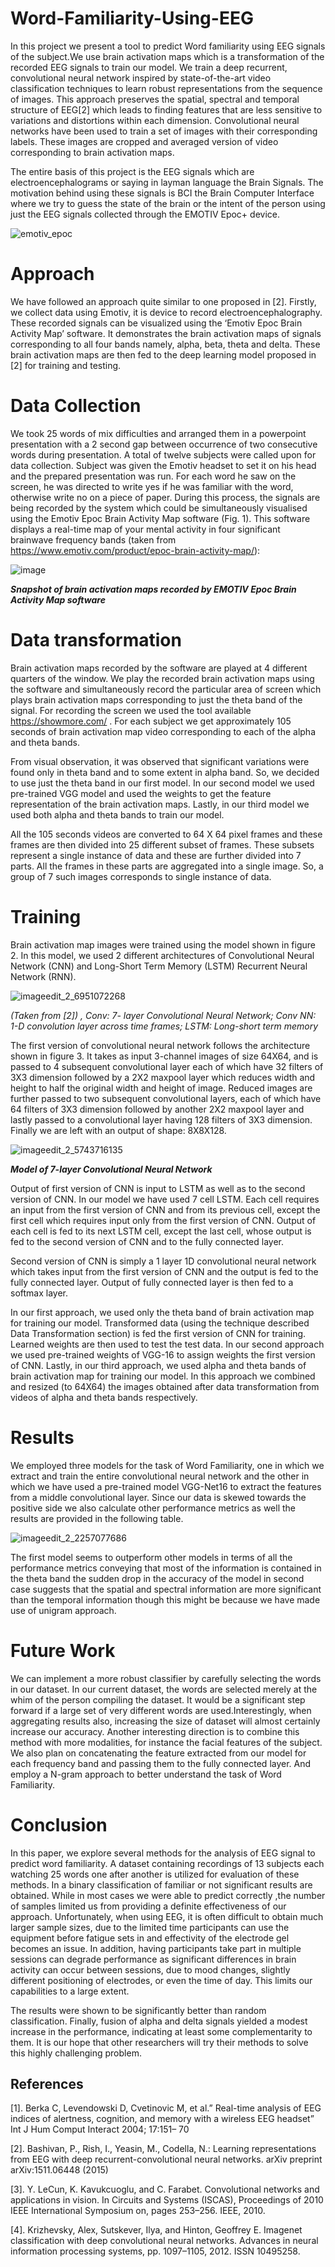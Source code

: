 # Word-Familiarity-Using-EEG
In this project we present a tool to predict Word familiarity using EEG signals of the subject.We use brain activation  maps which is a transformation of the recorded EEG signals to train our model. We train a deep recurrent, convolutional neural network inspired by state-of-the-art video classification techniques
to learn robust representations from the sequence of images. This approach preserves the spatial, spectral and temporal structure of EEG[2] which leads to finding features that are less sensitive to variations and distortions within each dimension.  Convolutional neural networks have been used to train a set of images with their corresponding labels. These images are cropped and averaged version of video corresponding to brain activation maps.

The entire basis of this project is the EEG signals which are electroencephalograms or saying in  layman language the Brain Signals. The motivation behind using these signals is BCI the Brain Computer Interface where we try to guess the state of the brain or the intent of the person using just the EEG signals collected through the EMOTIV Epoc+ device.

![emotiv_epoc](https://cloud.githubusercontent.com/assets/8604660/22143452/15c14ede-df20-11e6-98df-88256636f6da.png)


# Approach

We have followed an approach quite similar to one proposed in [2]. Firstly, we collect data using Emotiv, it is device to record electroencephalography. These recorded signals can be visualized using the ‘Emotiv Epoc Brain Activity Map’ software. It demonstrates the brain activation  maps of signals corresponding to all four bands namely, alpha, beta, theta and delta. These brain activation  maps are then fed to the deep learning model proposed in [2] for training and testing.

# Data Collection

We took 25 words of mix difficulties and arranged them in a powerpoint presentation with a 2 second gap between occurrence of two consecutive words during presentation. A total of twelve subjects were called upon for data collection. Subject was given the Emotiv headset to set it on his head and the prepared presentation was run. For each word he saw on the screen, he was directed to write yes if he was familiar with the word, otherwise write no on a piece of paper. During this process, the signals are being recorded by the system which could be simultaneously visualised using the Emotiv Epoc Brain Activity Map software (Fig. 1). This software displays a real-time map of your mental activity in four significant brainwave frequency bands (taken from 
https://www.emotiv.com/product/epoc-brain-activity-map/):

![image](https://cloud.githubusercontent.com/assets/8604660/22143975/08433f9a-df22-11e6-94b2-081d57ca8327.png)

**_Snapshot of brain activation  maps recorded by EMOTIV Epoc Brain Activity Map software_**

# Data transformation

Brain activation  maps recorded by the software are played at 4 different quarters of the window. We play the recorded brain activation maps using the software and simultaneously record the particular area of screen which plays brain activation maps corresponding to just the theta band of the signal. For recording the screen we used the tool available https://showmore.com/ . For each subject we get approximately 105 seconds of brain activation map video corresponding to each of the alpha and theta bands. 

From visual observation, it was observed that significant variations were found only in theta band and to some extent in alpha band. So, we decided to use just the theta band in our first model. In our second model we used pre-trained VGG model and used the weights to get the feature representation of the brain activation  maps.  Lastly, in our third model we used both alpha and theta bands to train our model. 

All the 105 seconds videos are converted to 64 X 64 pixel frames and these frames are then divided into 25 different subset of frames. These subsets represent a single instance of data and these are further divided into 7 parts. All the frames in these parts are aggregated into a single image. So, a group of 7 such images corresponds to single instance of data. 

# Training

Brain activation map images were trained using the model shown in figure 2. In this model, we used 2 different architectures of Convolutional Neural Network (CNN) and Long-Short Term Memory (LSTM) Recurrent Neural Network (RNN).

![imageedit_2_6951072268](https://cloud.githubusercontent.com/assets/8604660/22144571/35c5daa2-df24-11e6-99ef-f6bdf31baa8a.png)

_(Taken from [2]) , Conv: 7- layer Convolutional Neural Network;  Conv NN: 1-D convolution layer across time frames; LSTM: Long-short term memory_

The first version of convolutional neural network follows the architecture shown in figure 3. It takes as input 3-channel images of size 64X64, and is passed to 4 subsequent convolutional layer each of which have 32 filters of 3X3 dimension followed by a 2X2 maxpool layer which reduces width and height to half the original width and height of image. Reduced images are further passed to two subsequent  convolutional layers, each of which have 64 filters of 3X3 dimension followed by another 2X2 maxpool layer and lastly passed to a convolutional layer having 128 filters of 3X3 dimension. Finally we are left with an output of shape: 8X8X128. 

![imageedit_2_5743716135](https://cloud.githubusercontent.com/assets/8604660/22144590/428d7ba0-df24-11e6-82f1-3df7d9d1ca1b.png)

_**Model of 7-layer Convolutional Neural Network**_ 


Output of first version of CNN is input to LSTM as well as to the second version of CNN. In our model we have used 7 cell LSTM. Each cell requires an input from the first version of CNN and from its previous cell, except the first cell which requires input only from the first version of CNN. Output of each cell is fed to its next LSTM cell, except the last cell, whose output is fed to the second version of CNN and to the fully connected layer.

Second version of CNN is simply a 1 layer 1D convolutional neural network which takes input from the first version of CNN and the output is fed to the fully connected layer. Output of fully connected layer is then fed to a softmax layer.

In our first approach, we used only the theta band of brain activation map for training our model. Transformed data (using the technique described Data Transformation section) is fed the first version of CNN for training. Learned weights are then used to test the test data. In our second approach we used pre-trained weights of VGG-16 to assign weights the first version of CNN. Lastly, in our third approach, we used alpha and theta bands of brain activation map for training our model. In this approach we combined and resized (to 64X64) the images obtained after data transformation from videos of alpha and theta bands respectively.

# Results

We employed three models for the task of Word Familiarity, one in which we extract and train the entire convolutional neural network and the other in which we have used a pre-trained model VGG-Net16 to extract the features from a middle convolutional layer. Since our data is skewed towards the positive side we also calculate other performance metrics as well the results are provided in the following table.

![imageedit_2_2257077686](https://cloud.githubusercontent.com/assets/8604660/22144662/8002bcc0-df24-11e6-9b82-222e76c60b61.png)

The first model seems to outperform other models in terms of all the performance metrics conveying that most of the information is contained in the theta band the sudden drop in the accuracy of the model in second case suggests that the spatial and spectral information are more significant than the temporal information though this might be because we have made use of unigram approach.

# Future Work

We can implement a more robust classifier by carefully selecting the words in our dataset. In our current dataset, the words are selected merely at the whim of the person compiling the dataset. It would be a significant step forward if a large set of very different words are used.Interestingly, when aggregating results also, increasing the size of dataset will almost certainly increase our accuracy. Another interesting direction is to combine this method with more modalities, for instance the facial features of the subject. We also plan on concatenating the feature extracted from our model for each frequency band and passing them to the fully connected layer. And employ a N-gram approach to better understand the task of Word Familiarity.

# Conclusion

In this paper, we explore several methods for the analysis of EEG signal to predict word familiarity. A dataset containing recordings of 13 subjects each watching 25 words one after another is utilized for evaluation of these methods. In a binary classification of familiar or not significant results are obtained. While in most cases we were able to predict correctly ,the number of samples limited us from providing a definite effectiveness of our approach. Unfortunately, when using EEG, it is often difficult to obtain much larger sample sizes, due to the limited time participants can use the equipment before fatigue sets in and effectivity of the electrode gel becomes an issue. In addition, having participants take part in multiple sessions can degrade performance as significant differences in brain activity can occur between sessions, due to mood changes, slightly different positioning of electrodes, or even the time of day.  This limits our capabilities to a large extent. 

The results were shown to be significantly better than random classification. Finally, fusion of alpha and delta signals yielded a modest increase in the performance, indicating at least some complementarity to them. It is our hope that other researchers will try their methods to solve this highly challenging problem.


## References

[1].	Berka C, Levendowski D, Cvetinovic M, et al.” Real-time analysis of EEG indices of alertness, cognition, and memory with a wireless EEG headset” Int J Hum Comput Interact 2004; 17:151– 70

[2].	Bashivan, P., Rish, I., Yeasin, M., Codella, N.: Learning representations from EEG with deep recurrent-convolutional neural networks. arXiv preprint arXiv:​1511.​06448 (2015)

[3].	Y. LeCun, K. Kavukcuoglu, and C. Farabet. Convolutional networks and applications in vision. In Circuits and Systems (ISCAS), Proceedings of 2010 IEEE International Symposium on, pages 253–256. IEEE, 2010.

[4].   Krizhevsky, Alex, Sutskever, Ilya, and Hinton, Geoffrey E. Imagenet classification with deep convolutional neural networks. Advances in neural information processing systems, pp. 1097–1105, 2012. ISSN 10495258.
